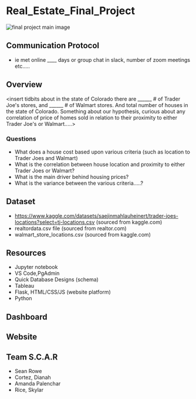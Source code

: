 # Real_Estate_Final_Project
![final project main image](https://user-images.githubusercontent.com/104927745/198071864-81dcb9e2-7d4d-4c70-86c4-75520bf9c21c.JPG)

## Communication Protocol 
- ie met online ____ days or group chat in slack, number of zoom meetings etc.....


## Overview
<insert tidbits about in the state of Colorado there are ______ # of Trader Joe's stores, and ______ # of Walmart stores.  And total number of houses in the state of Colorado.  Something about our hypothesis, curious about any correlation of price of homes sold in relation to their proximity to either Trader Joe's or Walmart.....>

### Questions
- What does a house cost based upon various criteria (such as location to Trader Joes and Walmart)
- What is the correlation between house location and proximity to either Trader Joes or Walmart? 
- What is the main driver behind housing prices?
- What is the variance between the various criteria.....?

## Dataset
- https://www.kaggle.com/datasets/saejinmahlauheinert/trader-joes-locations?select=tj-locations.csv (sourced from kaggle.com)
- realtordata.csv file (sourced from realtor.com)
- walmart_store_locations.csv (sourced from kaggle.com)

## Resources
- Jupyter notebook
- VS Code,PgAdmin
- Quick Database Designs (schema)
- Tableau 
- Flask, HTML/CSS/JS (website platform)
- Python

## Dashboard
<insert either the whole dashboard or a few slides>

## Website

## Team S.C.A.R
- Sean Rowe
- Cortez, Dianah
- Amanda Palenchar
- Rice, Skylar
